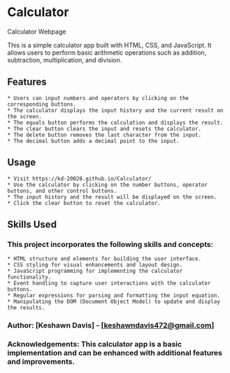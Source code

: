 # Calculator
Calculator Webpage

This is a simple calculator app built with HTML, CSS, and JavaScript. It allows users to perform basic arithmetic operations such as addition, subtraction, multiplication, and division.

## Features
    * Users can input numbers and operators by clicking on the corresponding buttons.
    * The calculator displays the input history and the current result on the screen.
    * The equals button performs the calculation and displays the result.
    * The clear button clears the input and resets the calculator.
    * The delete button removes the last character from the input.
    * The decimal button adds a decimal point to the input.

## Usage
    * Visit https://kd-20028.github.io/Calculator/
    * Use the calculator by clicking on the number buttons, operator buttons, and other control buttons.
    * The input history and the result will be displayed on the screen.
    * Click the clear button to reset the calculator.

## Skills Used
  ### This project incorporates the following skills and concepts:
    * HTML structure and elements for building the user interface.
    * CSS styling for visual enhancements and layout design.
    * JavaScript programming for implementing the calculator functionality.
    * Event handling to capture user interactions with the calculator buttons.
    * Regular expressions for parsing and formatting the input equation.
    * Manipulating the DOM (Document Object Model) to update and display the results.

### Author: [Keshawn Davis] - [keshawndavis472@gmail.com]

### Acknowledgements: This calculator app is a basic implementation and can be enhanced with additional features and improvements.
